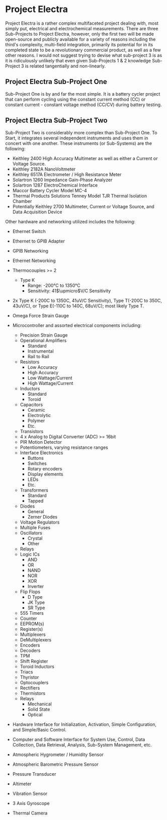 # Project Electra

Project Electra is a rather complex multifaceted project dealing with, most simply put, electrical and electrochemical measurements. There are three Sub-Projects to Project Electra, however, only the first two will be made open-source and publicly available for a variety of reasons including the third's complexity, multi-field integration, primarily its potential for in its completed state to be a revolutionary commercial product, as well as a few other reasons. I would not suggest trying to devise what sub-project 3 is as it is ridiculously unlikely that even given Sub-Projects 1 & 2 knowledge Sub-Project 3 is related tangentially and non-linearly. 

## Project Electra Sub-Project One

Sub-Project One is by and far the most simple. It is a battery cycler project that can perform cycling using the constant current method (CC) or constant current - constant voltage method (CC/CV) during battery testing. 

## Project Electra Sub-Project Two

Sub-Project Two is considerably more complex than Sub-Project One. To Start, it integrates several independent instruments and uses them in concert with one another. These instruments (or Sub-Systems) are the following:
- Keithley 2400 High Accuracy Multimeter as well as either a Current or Voltage Source.
- Keithley 2182A NanoVoltmeter
- Keithley 6517A Electrometer / High Resistance Meter
- Solartron 1260 Impedance Gain-Phase Analyzer
- Solartron 1287 ElectroChemical Interface
- Maccor Battery Cycler Model MC-4
- Thermal Products Solutions Tenney Model TJR Thermal Isolation Chamber
- Potentially Keithley 2700 Multimeter, Current or Voltage Source, and Data Acquisition Device

Other hardware and networking utilized includes the following:
- Ethernet Switch
- Ethernet to GPIB Adapter
- GPIB Networking
- Ethernet Networking
- Thermocouples >= 2
    - Type K
        - Range:        -200&deg;C to 1350&deg;C
        - Sensitivity:  41$\upmicro$V/C Sensitivity
- 2x Type K (-200C to 1350C, 41uV/C Sensitivity), Type T(-200C to 350C, 43uV/C), or Type E(-110C to 140C, 68uV/C); most likely Type T.
- Omega Force Strain Gauge
- Microcontroller and assorted electrical components including:
    - Precision Strain Gauge
    - Operational Amplifiers
        - Standard
        - Instrumental
        - Rail to Rail
    - Resistors
        - Low Accuracy
        - High Accuracy
        - Low Wattage/Current
        - High Wattage/Current
    - Inductors
        - Standard
        - Toroid
    - Capacitors
        - Ceramic
        - Electrolytic
        - Polymer
        - Etc.
    - Transistors
    - 4 x Analog to Digital Converter (ADC) >= 16bit
    - PIR Motion Detector
    - Potentiometers, varying resistance ranges
    - Interface Electronics
        - Buttons
        - Switches
        - Rotary encoders
        - Display elements
        - LEDs
        - Etc. 
    - Transformers
        - Standard
        - Tapped
    - Diodes
        - General
        - Zerner Diodes
    - Voltage Regulators
    - Multiple Fuses
    - Oscillators
        - Crystal
        - Other
    - Relays
    - Logic ICs
        - AND
        - OR
        - NAND
        - NOR
        - XOR
        - Inverter
    - Flip Flops
        - D Type
        - JK Type
        - SR Type
    - 555 Timers
    - Counter
    - EEPROM(s)
    - Register(s)
    - Multiplexers
    - DeMultiplexers
    - Encoders
    - Decoders
    - TPM
    - Shift Register
    - Toroid Inductors
    - Triacs
    - Thyristor
    - Optocouplers
    - Rectifiers
    - Thermistors
    - Relays
        - Mechanical
        - Solid State
        - Optical

- Hardware Interface for Initialization, Activation, Simple Configuration, and Simple/Basic Control.
- Computer and Software Interface for System Use, Control, Data Collection, Data Retrieval, Analysis, Sub-System Management, etc. 
- Atmospheric Hygrometer / Humidity Sensor
- Atmospheric Barometric Pressure Sensor
- Pressure Transducer
- Altimeter
- Vibration Sensor
- 3 Axis Gyroscope
- Thermal Camera

